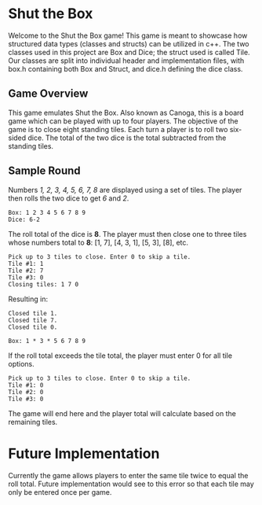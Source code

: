 # Shut the Box
Welcome to the Shut the Box game! This game is meant to showcase how structured data types (classes and structs) can be utilized in c++. The two classes used in this project are Box and Dice; the struct used is called Tile. Our classes are split into individual header and implementation files, with box.h containing both Box and Struct, and dice.h defining the dice class.

## Game Overview
This game emulates Shut the Box. Also known as Canoga, this is a board game which can be played with up to four players. The objective of the game is to close eight standing tiles. Each turn a player is to roll two six-sided dice. The total of the two dice is the total subtracted from the standing tiles.

## Sample Round
Numbers *1, 2, 3, 4, 5, 6, 7, 8* are displayed using a set of tiles. The player then rolls the two dice to get *6* and *2*.

```
Box: 1 2 3 4 5 6 7 8 9 
Dice: 6-2
```
The roll total of the dice is **8**. The player must then close one to three tiles whose numbers total to **8**: 
\[1, 7\], \[4, 3, 1\], \[5, 3\], \[8\], etc.

```
Pick up to 3 tiles to close. Enter 0 to skip a tile.
Tile #1: 1
Tile #2: 7
Tile #3: 0
Closing tiles: 1 7 0 
```
Resulting in:

```
Closed tile 1.
Closed tile 7.
Closed tile 0.

Box: 1 * 3 * 5 6 7 8 9 
```

If the roll total exceeds the tile total, the player must enter 0 for all tile options.

```
Pick up to 3 tiles to close. Enter 0 to skip a tile.
Tile #1: 0
Tile #2: 0
Tile #3: 0
```
The game will end here and the player total will calculate based on the remaining tiles.

# Future Implementation

Currently the game allows players to enter the same tile twice to equal the roll total. Future implementation would see to this error so that each tile may only be entered once per game.